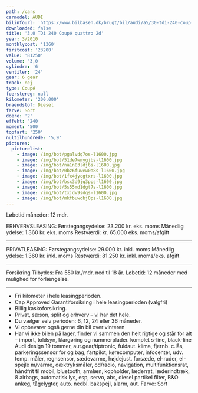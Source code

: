 ```yaml
---
path: /cars
carmodel: AUDI
bilinfourl: 'https://www.bilbasen.dk/brugt/bil/audi/a5/30-tdi-240-coup-quattro-2d/4178104'
downloaded: false
title: '3,0 TDi 240 Coupé quattro 2d'
year: 3/2010
monthlycost: '1360'
firstcost: '23200'
value: '81250'
volume: '3,0'
cylindre: '6'
ventiler: '24'
gear: 6 gear
traek: nej
type: Coupé
foerstereg: null
kilometer: '200.000'
braendstof: Diesel
farve: Sort
doere: '2'
effekt: '240'
moment: '500'
topfart: '250'
nultilhundrede: '5,9'
pictures:
  picturelist:
    - image: /img/bot/pgalvdq7os-l1600.jpg
    - image: /img/bot/51de7wmygjbs-l1600.jpg
    - image: /img/bot/na1n03ldj6s-l1600.jpg
    - image: /img/bot/0bz6fuwew0a8s-l1600.jpg
    - image: /img/bot/1fx4jycgtxrs-l1600.jpg
    - image: /img/bot/bsx3d9jq3pps-l1600.jpg
    - image: /img/bot/5s55md1dgt7s-l1600.jpg
    - image: /img/bot/txjdv9sdgs-l1600.jpg
    - image: /img/bot/mkfbuwobj0ps-l1600.jpg
---
```

Løbetid måneder: 12 mdr.

ERHVERVSLEASING:
Førstegangsydelse: 23.200 kr. eks. moms 
Månedlig ydelse: 1.360 kr. eks. moms
Restværdi: kr. 65.000 eks. moms/afgift
_______________________________________

PRIVATLEASING:
Førstegangsydelse: 29.000 kr. inkl. moms
Månedlig ydelse: 1.360 kr. inkl. moms
Restværdi: 81.250 kr. inkl. moms/eks. afgift
_______________________________________

Forsikring Tilbydes:
Fra 550 kr./mdr. ned til 18 år. 
Løbetid: 12 måneder med mulighed for forlængelse.
_______________________________________

* Fri kilometer i hele leasingperioden.
* Cap Approved Garantiforsikring i hele leasingperioden (valgfri)
* Billig kaskoforsikring.
* Privat, sæson, split og erhverv – vi har det hele.
* Du vælger selv perioden: 6, 12, 24 eller 36 måneder.
* Vi opbevarer også gerne din bil over vinteren
* Har vi ikke bilen på lager, finder vi sammen den helt rigtige og står for alt – import, toldsyn, klargøring og nummerplader. 
komplet s-line, black-line Audi design 19 tommer, aut.gear/tiptronic, fuldaut. klima, fjernb. c.lås, parkeringssensor for og bag, fartpilot, kørecomputer, infocenter, udv. temp. måler, regnsensor, sædevarme, højdejust. forsæde, el-ruder, el-spejle m/varme, dæktryksmåler, cd/radio, navigation, multifunktionsrat, håndfrit til mobil, bluetooth, armlæn, kopholder, læderrat, læderindtræk, 8 airbags, automatisk lys, esp, servo, abs, diesel partikel filter, B&O anlæg, tågelygter, auto. nedbl. bakspejl, alarm, aut.
Farve: Sort
